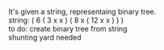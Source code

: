 It's given a string, representaing binary tree.\
string: ( 6 ( 3 x x ) ( 8 x ( 12 x x ) ) )\
to do: create binary tree from string\
shunting yard needed
